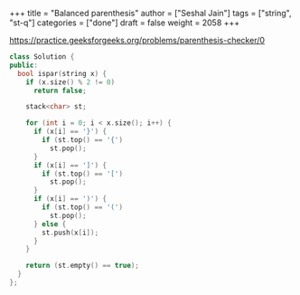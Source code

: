 +++
title = "Balanced parenthesis"
author = ["Seshal Jain"]
tags = ["string", "st-q"]
categories = ["done"]
draft = false
weight = 2058
+++

<https://practice.geeksforgeeks.org/problems/parenthesis-checker/0>

```cpp
class Solution {
public:
  bool ispar(string x) {
    if (x.size() % 2 != 0)
      return false;

    stack<char> st;

    for (int i = 0; i < x.size(); i++) {
      if (x[i] == '}') {
        if (st.top() == '{')
          st.pop();
      }
      if (x[i] == ']') {
        if (st.top() == '[')
          st.pop();
      }
      if (x[i] == ')') {
        if (st.top() == '(')
          st.pop();
      } else {
        st.push(x[i]);
      }
    }

    return (st.empty() == true);
  }
};
```
